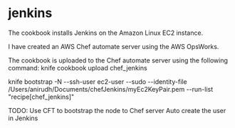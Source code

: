 # jenkins


The cookbook installs Jenkins on the Amazon Linux EC2 instance. 

I have created an AWS Chef automate server using the AWS OpsWorks.

The cookbook is uploaded to the Chef automate server using the following command: knife cookbook upload chef_jenkins

knife bootstrap <IP> -N <instance name> --ssh-user ec2-user --sudo --identity-file /Users/anirudh/Documents/chefJenkins/myEc2KeyPair.pem --run-list "recipe[chef_jenkins]"

TODO: 
Use CFT to bootstrap the node to Chef server
Auto create the user in Jenkins


